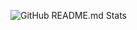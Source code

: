 ![GitHub README.md Stats](https://github-readme-stats.vercel.app/api?username=internationalhouseofdonald)

